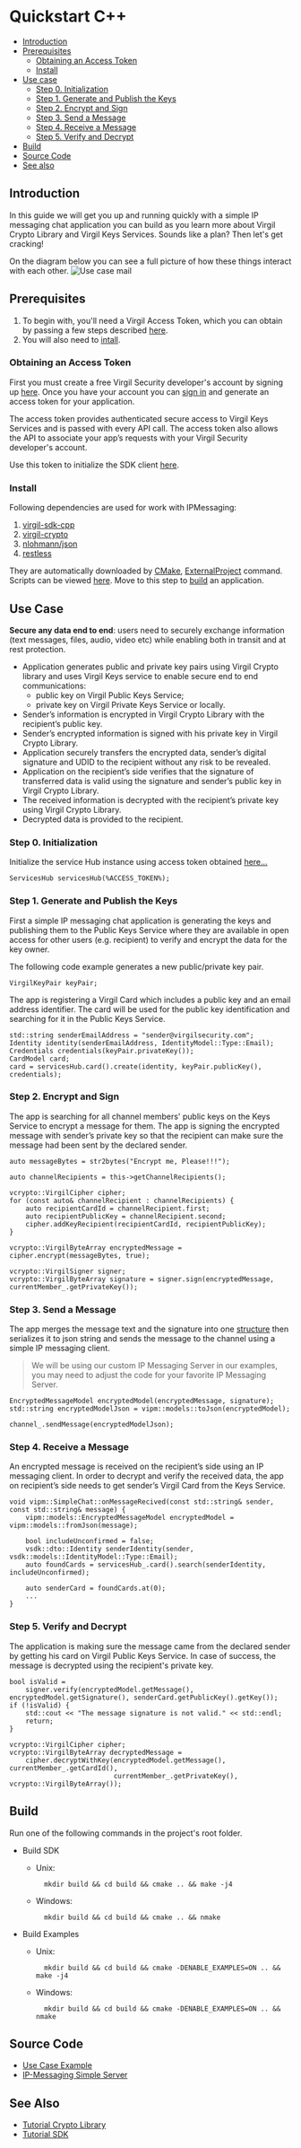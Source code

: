 # Quickstart C++

- [Introduction](#introduction)
- [Prerequisites](#prerequisites)
    - [Obtaining an Access Token](#obtaining-an-access-token)
    - [Install](#install)
- [Use case](#use-case)
    - [Step 0. Initialization](#step-0-initialization)
    - [Step 1. Generate and Publish the Keys](#step-1-generate-and-publish-the-keys)
    - [Step 2. Encrypt and Sign](#step-2-encrypt-and-sign)
    - [Step 3. Send a Message](#step-3-send-a-message)
    - [Step 4. Receive a Message](#step-4-receive-a-message)
    - [Step 5. Verify and Decrypt](#step-5-verify-and-decrypt)
- [Build](#build)
- [Source Code](#source-code)
- [See also](#see-also)


## Introduction

In this guide we will get you up and running quickly with a simple IP messaging chat application you can build as you learn more about Virgil Crypto Library and Virgil Keys Services. Sounds like a plan? Then let's get cracking!

On the diagram below you can see a full picture of how these things interact with each other. ![Use case mail](https://raw.githubusercontent.com/VirgilSecurity/virgil/master/images/IPMessaging.jpg)

## Prerequisites

1. To begin with, you'll need a Virgil Access Token, which you can obtain by passing a few steps described [here](#obtaining-an-access-token).
2. You will also need to [intall](#install).

### Obtaining an Access Token

First you must create a free Virgil Security developer's account by signing up [here](https://developer.virgilsecurity.com/account/signup). Once you have your account you can [sign in](https://developer.virgilsecurity.com/account/signin) and generate an access token for your application.

The access token provides authenticated secure access to Virgil Keys Services and is passed with every API call. The access token also allows the API to associate your app’s requests with your Virgil Security developer's account.

Use this token to initialize the SDK client [here](#step-0-initialization).

### Install
Following dependencies are used for work with IPMessaging:

1. [virgil-sdk-cpp](https://github.com/VirgilSecurity/virgil-sdk-cpp/tree/master)
1. [virgil-crypto](https://github.com/VirgilSecurity/virgil-crypto)
1. [nlohmann/json](https://github.com/nlohmann/json)
1. [restless](https://github.com/VirgilSecurity/restless)

They are automatically downloaded by [CMake](https://cmake.org/), [ExternalProject](https://cmake.org/cmake/help/v3.2/module/ExternalProject.html?highlight=externalproject_add#command:externalproject_add) command.
Scripts can be viewed [here](../examples/IPMessaging/cmake).
Move to this step to [build](#build) an application.


## Use Case
**Secure any data end to end**: users need to securely exchange information (text messages, files, audio, video etc) while enabling both in transit and at rest protection.

- Application generates public and private key pairs using Virgil Crypto library and uses Virgil Keys service to enable secure end to end communications:
    - public key on Virgil Public Keys Service;
    - private key on Virgil Private Keys Service or locally.
- Sender’s information is encrypted in Virgil Crypto Library with the recipient’s public key.
- Sender’s encrypted information is signed with his private key in Virgil Crypto Library.
- Application securely transfers the encrypted data, sender’s digital signature and UDID to the recipient without any risk to be revealed.
- Application on the recipient’s side verifies that the signature of transferred data is valid using the signature and sender’s public key in Virgil Crypto Library.
- The received information is decrypted with the recipient’s private key using Virgil Crypto Library.
- Decrypted data is provided to the recipient.

### Step 0. Initialization

Initialize the service Hub instance using access token obtained [here...](#obtaining-an-access-token)

``` {.cpp}
ServicesHub servicesHub(%ACCESS_TOKEN%);
```

### Step 1. Generate and Publish the Keys
First a simple IP messaging chat application is generating the keys and publishing them to the Public Keys Service where they are available in open access for other users (e.g. recipient) to verify and encrypt the data for the key owner.

The following code example generates a new public/private key pair.

``` {.cpp}
VirgilKeyPair keyPair;
```

The app is registering a Virgil Card which includes a public key and an email address identifier. The card will be used for the public key identification and searching for it in the Public Keys Service.

``` {.cpp}
std::string senderEmailAddress = "sender@virgilsecurity.com";
Identity identity(senderEmailAddress, IdentityModel::Type::Email);
Credentials credentials(keyPair.privateKey());
CardModel card;
card = servicesHub.card().create(identity, keyPair.publicKey(), credentials);
```

### Step 2. Encrypt and Sign
The app is searching for all channel members' public keys on the Keys Service to encrypt a message for them. The app is signing the encrypted message with sender’s private key so that the recipient can make sure the message had been sent by the declared sender.

``` {.cpp}
auto messageBytes = str2bytes("Encrypt me, Please!!!");

auto channelRecipients = this->getChannelRecipients();

vcrypto::VirgilCipher cipher;
for (const auto& channelRecipient : channelRecipients) {
    auto recipientCardId = channelRecipient.first;
    auto recipientPublicKey = channelRecipient.second;
    cipher.addKeyRecipient(recipientCardId, recipientPublicKey);
}

vcrypto::VirgilByteArray encryptedMessage = cipher.encrypt(messageBytes, true);

vcrypto::VirgilSigner signer;
vcrypto::VirgilByteArray signature = signer.sign(encryptedMessage, currentMember_.getPrivateKey());
```


### Step 3. Send a Message
The app merges the message text and the signature into one [structure](https://github.com/VirgilSecurity/virgil-sdk-cpp/blob/master/examples/IPMessaging/include/models/EncryptedMessageModel.h) then serializes it to json string and sends the message to the channel using a simple IP messaging client.

> We will be using our custom IP Messaging Server in our examples, you may need to adjust the code for your favorite IP Messaging Server.

``` {.cpp}
EncryptedMessageModel encryptedModel(encryptedMessage, signature);
std::string encryptedModelJson = vipm::models::toJson(encryptedModel);

channel_.sendMessage(encryptedModelJson);
```

### Step 4. Receive a Message
An encrypted message is received on the recipient’s side using an IP messaging client.
In order to decrypt and verify the received data, the app on recipient’s side needs to get sender’s Virgil Card from the Keys Service.

``` {.cpp}
void vipm::SimpleChat::onMessageRecived(const std::string& sender, const std::string& message) {
    vipm::models::EncryptedMessageModel encryptedModel = vipm::models::fromJson(message);

    bool includeUnconfirmed = false;
    vsdk::dto::Identity senderIdentity(sender, vsdk::models::IdentityModel::Type::Email);
    auto foundCards = servicesHub_.card().search(senderIdentity, includeUnconfirmed);

    auto senderCard = foundCards.at(0);
    ...
}
```


### Step 5. Verify and Decrypt
The application is making sure the message came from the declared sender by getting his card on Virgil Public Keys Service. In case of success, the message is decrypted using the recipient's private key.

``` {.cpp}
bool isValid =
    signer.verify(encryptedModel.getMessage(), encryptedModel.getSignature(), senderCard.getPublicKey().getKey());
if (!isValid) {
    std::cout << "The message signature is not valid." << std::endl;
    return;
}

vcrypto::VirgilCipher cipher;
vcrypto::VirgilByteArray decryptedMessage =
    cipher.decryptWithKey(encryptedModel.getMessage(), currentMember_.getCardId(),
                          currentMember_.getPrivateKey(), vcrypto::VirgilByteArray());
```


## Build

Run one of the following commands in the project's root folder.
  * Build SDK

    * Unix:

            mkdir build && cd build && cmake .. && make -j4

    * Windows:

            mkdir build && cd build && cmake .. && nmake


  * Build Examples

    * Unix:

            mkdir build && cd build && cmake -DENABLE_EXAMPLES=ON .. && make -j4

    * Windows:

            mkdir build && cd build && cmake -DENABLE_EXAMPLES=ON .. && nmake

## Source Code

* [Use Case Example](https://github.com/VirgilSecurity/virgil-sdk-cpp/tree/master/examples/IPMessaging)
* [IP-Messaging Simple Server](https://github.com/VirgilSecurity/virgil-sdk-javascript/tree/master/examples/ip-messaging/server)

## See Also

* [Tutorial Crypto Library](https://github.com/VirgilSecurity/virgil-sdk-cpp/blob/master/tutorial/virgil_crypto.md)
* [Tutorial SDK](https://github.com/VirgilSecurity/virgil-sdk-cpp/blob/master/tutorial/virgil_sdk_cpp.md)
